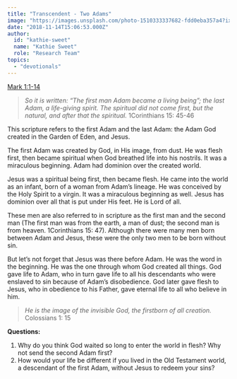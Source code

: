```yaml
---
title: "Transcendent - Two Adams"
image: "https://images.unsplash.com/photo-1510333337682-fdd0eba357a4?ixlib=rb-0.3.5&q=85&fm=jpg&crop=entropy&cs=srgb&ixid=eyJhcHBfaWQiOjk2NjF9&s=3fdd1b9dc5ff3df1ed6f42e7128f20e4"
date: "2018-11-14T15:06:53.000Z"
author:
  id: "kathie-sweet"
  name: "Kathie Sweet"
  role: "Research Team"
topics:
  - "devotionals"
---
```

[Mark 1:1-14][1]

> _So it is written: “The first man Adam became a living being”; the last Adam, a life-giving spirit.  The spiritual did not come first, but the natural, and after that the spiritual._  1Corinthians 15: 45-46
 
This scripture refers to the first Adam and the last Adam:  the Adam God created in the Garden of Eden, and Jesus.  
 
The first Adam was created by God, in His image, from dust.  He was flesh first, then became spiritual when God breathed life into his nostrils.  It was a miraculous beginning. Adam had dominion over the created world.  
 
Jesus was a spiritual being first, then became flesh.  He came into the world as an infant, born of a woman from Adam’s lineage.  He was conceived by the Holy Spirit to a virgin.  It was a miraculous beginning as well.  Jesus has dominion over all that is put under His feet.  He is Lord of all.  
 
These men are also referred to in scripture as the first man and the second man (The first man was from the earth, a man of dust; the second man is from heaven. 1Corinthians 15: 47). Although there were many men born between Adam and Jesus, these were the only two men to be born without sin.  
 
But let’s not forget that Jesus was there before Adam.  He was the word in the beginning.  He was the one through whom God created all things.  God gave life to Adam, who in turn gave life to all his descendants who were enslaved to sin because of Adam’s disobedience.  God later gave flesh to Jesus, who in obedience to his Father, gave eternal life to all who believe in him.  
 
> _He is the image of the invisible God, the firstborn of all creation._ Colossians 1: 15
 
**Questions:**
1. Why do you think God waited so long to enter the world in flesh?  Why not send the second Adam first?
2. How would your life be different if you lived in the Old Testament world, a descendant of the first Adam, without Jesus to redeem your sins?
	 

[1]:	https://www.biblegateway.com/passage/?search=Mark1